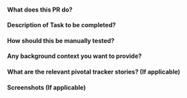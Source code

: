  #### What does this PR do?


#### Description of Task to be completed?


#### How should this be manually tested?


#### Any background context you want to provide?


#### What are the relevant pivotal tracker stories? (If applicable)


#### Screenshots (If applicable)